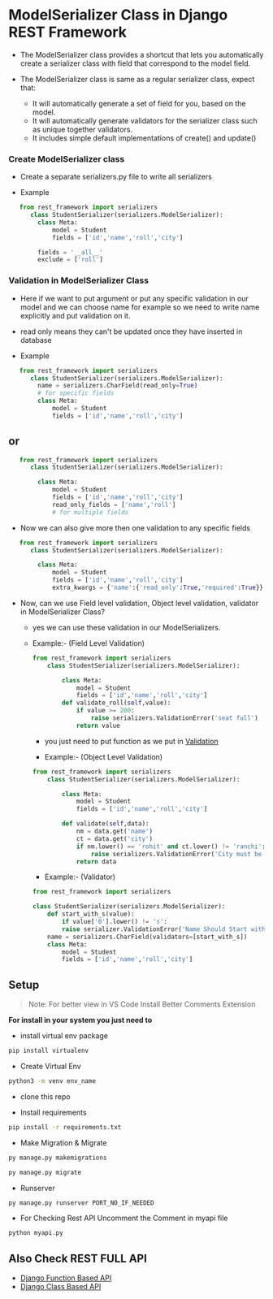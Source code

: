 # ModelSerializer Class in Django REST Framework

- The ModelSerializer class provides a shortcut that lets you automatically create a serializer class with field that correspond to the model field.

- The ModelSerializer class is same as a regular serializer class, expect that:
  - It will automatically generate a set of field for you, based on the model.
  - It will automatically generate validators for the serializer class such as unique together validators.
  - It includes simple default implementations of create() and update()

### Create ModelSerializer class

- Create a separate serializers.py file to write all serializers

- Example

```python
   from rest_framework import serializers
      class StudentSerializer(serializers.ModelSerializer):
        class Meta:
            model = Student
            fields = ['id','name','roll','city']

        fields = '__all__'
        exclude = ['roll']
```


### Validation in ModelSerializer Class

- Here if we want to put argument or put any specific validation in our model and we can choose name for example so we need to write name explicitly and put validation on it.

- read only means they can't be updated once they have inserted in database

- Example
```python
   from rest_framework import serializers
      class StudentSerializer(serializers.ModelSerializer):
        name = serializers.CharField(read_only=True)
        # for specific fields
        class Meta:
            model = Student
            fields = ['id','name','roll','city']
```

## or

```python
   from rest_framework import serializers
      class StudentSerializer(serializers.ModelSerializer):

        class Meta:
            model = Student
            fields = ['id','name','roll','city']
            read_only_fields = ['name','roll']
            # for multiple fields
```

- Now we can also give more then one validation to any specific fields

```python
   from rest_framework import serializers
      class StudentSerializer(serializers.ModelSerializer):

        class Meta:
            model = Student
            fields = ['id','name','roll','city']
            extra_kwargs = {'name':{'read_only':True,'required':True}}
```

- Now, can we use Field level validation, Object level validation, validator in ModelSerializer Class?

  - yes we can use these validation in our ModelSerializers.

  - Example:- (Field Level Validation)

    ```python
    from rest_framework import serializers
        class StudentSerializer(serializers.ModelSerializer):

            class Meta:
                model = Student
                fields = ['id','name','roll','city']
            def validate_roll(self,value):
                if value >= 200:
                    raise serializers.ValidationError('seat full')
                return value
    ```

    - you just need to put function as we put in [Validation](https://github.com/CodeIntelli/Django-Rest/tree/main/3.%20Validation)

    - Example:- (Object Level Validation)

    ```python
    from rest_framework import serializers
        class StudentSerializer(serializers.ModelSerializer):

            class Meta:
                model = Student
                fields = ['id','name','roll','city']

            def validate(self,data):
                nm = data.get('name')
                ct = data.get('city')
                if nm.lower() == 'rohit' and ct.lower() != 'ranchi':
                    raise serializers.ValidationError('City must be ranchi')
                return data
    ```

    - Example:- (Validator)

    ```python
    from rest_framework import serializers

    class StudentSerializer(serializers.ModelSerializer):
        def start_with_s(value):
            if value['0'].lower() != 's':
            raise serializer.ValidationError('Name Should Start with S')
        name = serializers.CharField(validators=[start_with_s])
        class Meta:
            model = Student
            fields = ['id','name','roll','city']
    ```

## Setup

> Note: For better view in VS Code Install Better Comments Extension

**For install in your system you just need to**

- install virtual env package

```sh
pip install virtualenv
```

- Create Virtual Env

```sh
python3 -m venv env_name
```

- clone this repo

- Install requirements

```sh
pip install -r requirements.txt
```

- Make Migration & Migrate

```sh
py manage.py makemigrations

py manage.py migrate
```

- Runserver

```sh
py manage.py runserver PORT_NO_IF_NEEDED
```

- For Checking Rest API Uncomment the Comment in myapi file

```sh
python myapi.py
```

## Also Check REST FULL API

- [Django Function Based API](https://github.com/CodeIntelli/DJANGO-RESTFULL-API_FBV)
- [Django Class Based API](https://github.com/CodeIntelli/DJANGO-RESTFULL-API_CBV)
